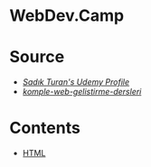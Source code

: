 # WebDev.Camp

# Source

- _[Sadık Turan's Udemy Profile](https://www.udemy.com/user/sadikturan/)_
- _[komple-web-gelistirme-dersleri](https://github.com/sadikturan/komple-web-gelistirme-dersleri)_

# Contents

- [HTML](https://github.com/taberkkaya/WebDev.Camp/tree/main/01-html)
